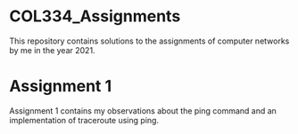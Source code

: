 # COL334_Assignments
This repository contains solutions to the assignments of computer networks by me in the year 2021.
# Assignment 1
Assignment 1 contains my observations about the ping command and an implementation of traceroute using ping.
